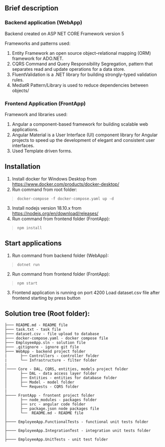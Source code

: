 ## Brief description

### Backend application (WebApp)
Backend created on ASP NET CORE Framework version 5

Frameworks and patterns used:

1) Entity Framework an open source object–relational mapping (ORM) framework for ADO.NET.
2) CQRS Command and Query Responsibility Segregation, pattern that separates read and update operations for a data store.
3) FluentValidation is a .NET library for building strongly-typed validation rules.
4) MediatR Pattern/Library is used to reduce dependencies between objects/

### Frontend Application (FrontApp)

Framework and libraries used:

1) Angular a component-based framework for building scalable web applications.
2) Angular Material is a User Interface (UI) component library for Angular projects to speed up the development of elegant and consistent user interfaces.
3) Used Template driven forms.

## Installation

1) Install docker for Windows Desktop from https://www.docker.com/products/docker-desktop/
2) Run command from root folder:
> `docker-compose -f docker-compose.yaml up -d`
3) Install nodejs version 18.10.x from https://nodejs.org/en/download/releases/
4) Run command from frontend folder (FrontApp):
> `npm install`

## Start applications
1) Run command from backend folder (WebApp):
> `dotnet run`
2) Run command from frontend folder (FrontApp):
> `npm start`
3) Frontend application is running on port 4200
Load dataset.csv file after frontend starting by press button 

## Solution tree (Root folder):
```
├─── README.md - README file
├─── task.txt - task file
├─── dataset.csv - file upload to database 
├─── docker-compose.yaml - docker compose file
├─── EmployeeApp.sln - solution file
├─── .gitignore - ignore git file
├─── WebApp - backend project folder
|      ├── Controllers - controller folder
|      └── Infrastructure - filter folder
| 
│──── Core - DAL, CQRS, entities, models project folder
│      ├── DAL - data access layer folder
│      ├── Entities - entities for database folder
│      ├── Model - model folder
│      └── Requests - CQRS folder
|
├──── FrontApp - frontent project folder
│      ├── node_modules - packages folder
│      ├── src - angular code folder
│      ├── package.json node packages file
│      └──  README.md - README file
│   
├──── EmployeeApp.FunctionalTests - functional unit tests folder
│
├──── EmployeeApp.IntegrationTest - integration unit tests folder
│
├──── EmployeeApp.UnitTests - unit test folder
```    